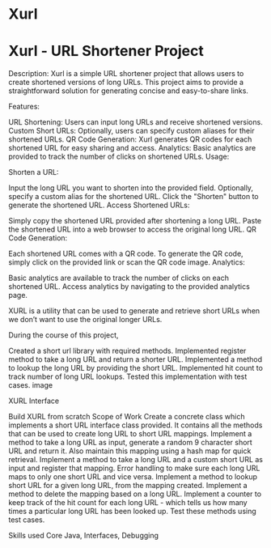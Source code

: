 # Xurl

# Xurl - URL Shortener Project

Description:
Xurl is a simple URL shortener project that allows users to create shortened versions of long URLs. This project aims to provide a straightforward solution for generating concise and easy-to-share links.

Features:

URL Shortening: Users can input long URLs and receive shortened versions.
Custom Short URLs: Optionally, users can specify custom aliases for their shortened URLs.
QR Code Generation: Xurl generates QR codes for each shortened URL for easy sharing and access.
Analytics: Basic analytics are provided to track the number of clicks on shortened URLs.
Usage:

Shorten a URL:

Input the long URL you want to shorten into the provided field.
Optionally, specify a custom alias for the shortened URL.
Click the "Shorten" button to generate the shortened URL.
Access Shortened URLs:

Simply copy the shortened URL provided after shortening a long URL.
Paste the shortened URL into a web browser to access the original long URL.
QR Code Generation:

Each shortened URL comes with a QR code.
To generate the QR code, simply click on the provided link or scan the QR code image.
Analytics:

Basic analytics are available to track the number of clicks on each shortened URL.
Access analytics by navigating to the provided analytics page.


XURL is a utility that can be used to generate and retrieve short URLs when we don’t want to use the original longer URLs.

During the course of this project,

Created a short url library with required methods.
Implemented register method to take a long URL and return a shorter URL.
Implemented a method to lookup the long URL by providing the short URL.
Implemented hit count to track number of long URL lookups.
Tested this implementation with test cases.
image

XURL Interface

Build XURL from scratch
Scope of Work
Create a concrete class which implements a short URL interface class provided. It contains all the methods that can be used to create long URL to short URL mappings.
Implement a method to take a long URL as input, generate a random 9 character short URL and return it. Also maintain this mapping using a hash map for quick retrieval.
Implement a method to take a long URL and a custom short URL as input and register that mapping. 
Error handling to make sure each long URL maps to only one short URL and vice versa.
Implement a method to lookup short URL for a given long URL, from the mapping created.
Implement a method to delete the mapping based on a long URL.
Implement a counter to keep track of the hit count for each long URL - which tells us how many times a particular long URL has been looked up.
Test these methods using test cases.

Skills used
Core Java, Interfaces, Debugging
